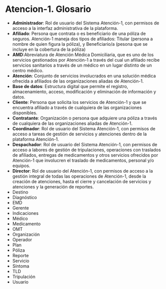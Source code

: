 # Atencion-1. Glosario

*  **Administrador**: Rol de usuario del Sistema Atención-1, con permisos de acceso a la interfaz administrativa de la plataforma.
*  **Afiliado**: Persona que contrata o es beneficiario de una póliza de seguros. Atención-1 maneja dos tipos de afiliados: Titular (persona a nombre de quien figura la póliza), y Beneficiario/a (pesona que se incluye en la cobertura de la póliza)
*  **AMD**:Abreviatura de Atención Médica Domiciliaria, que es uno de los servicios gestionados por Atención-1 a través del cual un afiliado recibe servicios sanitarios a través de un médico en un lugar distinto de un centro médico.
*  **Atención**: Conjunto de servicios involucrados en una solución médica ofrecida a afiliados de las organizaciones aliadas de Atención-1.
*  **Base de datos**: Estructura digital que permite el registro, almacenamiento, acceso, modificación y eliminación de información y datos.
*  **Cliente**: Persona que solicita los servicios de Atención-1 y que se encuentra afiliado a través de cualquiera de las organizaciones disponibles.
*  **Contratante**: Organización o persona que adquiere una póliza a través de cualquiera de las organizaciones aliadas de Atención-1.
*  **Coordinador**: Rol de usuario del Sistema Atención-1, con permisos de acceso a tareas de gestión de servicios y atenciones dentro de la plataforma Atención-1.
*  **Despachador**: Rol de usuario del Sistema Atención-1, con permisos de acceso a labores de gestión de tripulaciones, operaciones con traslados de afiliados, entregas de medicamentos y otros servicios ofrecidos por Atención-1 que involucren el traslado de medicamentos, personal y/o equipos.
*  **Director**: Rol de usuario del Atención-1, con permisos de acceso a la gestión integral de todas las operaciones de Atención-1, desde la creación de atenciones, hasta el cierre y cancelación de servicios y atenciones y la generación de reportes.
*  Destino
*  Diagnóstico
*  EMD
*  Gerente
*  Indicaciones 
*  Médico
*  Medicamento
*  OMT
*  Organización
*  Operador
*  Plan
*  Póliza
*  Reporte
*  Servicio
*  Síntoma
*  TLD
*  Tripulación
*  Usuario  
  